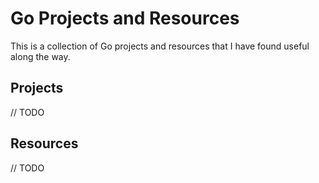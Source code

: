 # Go Projects and Resources

This is a collection of Go projects and resources that I have found useful along the way.

## Projects

// TODO

## Resources

// TODO
